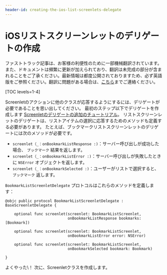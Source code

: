 ```yaml
---
header-id: creating-the-ios-list-screenlets-delegate
---
```


# iOSリストスクリーンレットのデリゲートの作成

<p class="alert alert-info"><span class="wysiwyg-color-blue120">ファストトラック記事は、お客様の利便性のために一部機械翻訳されています。また、ドキュメントは頻繁に更新が加えられており、翻訳は未完成の部分が含まれることをご了承ください。最新情報は都度公開されておりますため、必ず英語版をご参照ください。翻訳に問題がある場合は、<a href="mailto:support-content-jp@liferay.com">こちら</a>までご連絡ください。</span></p>

[TOC levels=1-4]

Screenletのアクションに他のクラスが応答するようにするには、デリゲートが必要であることを思い出してください。 最初のステップ以下でデリゲートを作成します [Screenletのデリゲートの追加のチュートリアル](/docs/7-1/tutorials/-/knowledge_base/t/add-a-screenlet-delegate)。 リストスクリーンレットのデリゲートは、リストアイテムの選択に応答するためのメソッドも定義する必要があります。 たとえば、ブックマークリストスクリーンレットのデリゲートには次のメソッドが必要です。

  - `screenlet（_：onBookmarkListResponse :)`：サーバー呼び出しが成功した場合、 `ブックマーク` 結果を返します。
  - `screenlet（_：onBookmarkListError :)`：サーバー呼び出しが失敗したときに `NSError` オブジェクトを返します。
  - `screenlet（_：onBookmarkSelected :)`：ユーザーがリストで選択すると、 `ブックマーク` 返します。

`BookmarkListScreenletDelegate` プロトコルはこれらのメソッドを定義します：

    @objc public protocol BookmarkListScreenletDelegate : BaseScreenletDelegate {
    
        optional func screenlet(screenlet: BookmarkListScreenlet,
                                onBookmarkListResponse bookmarks: [Bookmark])
    
        optional func screenlet(screenlet: BookmarkListScreenlet,
                                onBookmarkListError error: NSError)
    
        optional func screenlet(screenlet: BookmarkListScreenlet,
                                onBookmarkSelected bookmark: Bookmark)
    
    }

よくやった\！ 次に、Screenletクラスを作成します。
